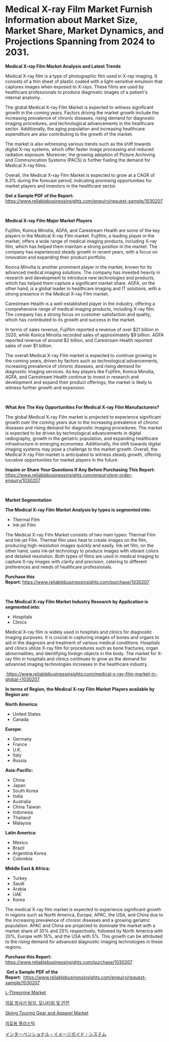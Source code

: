 <p><h1>Medical X-ray Film Market Furnish Information about Market Size, Market Share, Market Dynamics, and Projections Spanning from 2024 to 2031.</h1></p><p><strong>Medical X-ray Film Market Analysis and Latest Trends</strong></p>
<p><p>Medical X-ray film is a type of photographic film used in X-ray imaging. It consists of a thin sheet of plastic coated with a light-sensitive emulsion that captures images when exposed to X-rays. These films are used by healthcare professionals to produce diagnostic images of a patient's internal anatomy.</p><p>The global Medical X-ray Film Market is expected to witness significant growth in the coming years. Factors driving the market growth include the increasing prevalence of chronic diseases, rising demand for diagnostic imaging procedures, and technological advancements in the healthcare sector. Additionally, the aging population and increasing healthcare expenditure are also contributing to the growth of the market.</p><p>The market is also witnessing various trends such as the shift towards digital X-ray systems, which offer faster image processing and reduced radiation exposure. Moreover, the growing adoption of Picture Archiving and Communication Systems (PACS) is further fueling the demand for Medical X-ray films.</p><p>Overall, the Medical X-ray Film Market is expected to grow at a CAGR of 6.3% during the forecast period, indicating promising opportunities for market players and investors in the healthcare sector.</p></p>
<p><strong>Get a Sample PDF of the Report:&nbsp;</strong> <a href="https://www.reliablebusinessinsights.com/enquiry/request-sample/1030207">https://www.reliablebusinessinsights.com/enquiry/request-sample/1030207</a></p>
<p>&nbsp;</p>
<p><strong>Medical X-ray Film Major Market Players</strong></p>
<p><p>Fujifilm, Konica Minolta, AGFA, and Carestream Health are some of the key players in the Medical X-ray Film market. Fujifilm, a leading player in the market, offers a wide range of medical imaging products, including X-ray film, which has helped them maintain a strong position in the market. The company has experienced steady growth in recent years, with a focus on innovation and expanding their product portfolio.</p><p>Konica Minolta is another prominent player in the market, known for its advanced medical imaging solutions. The company has invested heavily in research and development to introduce new technologies and products, which has helped them capture a significant market share. AGFA, on the other hand, is a global leader in healthcare imaging and IT solutions, with a strong presence in the Medical X-ray Film market.</p><p>Carestream Health is a well-established player in the industry, offering a comprehensive range of medical imaging products, including X-ray film. The company has a strong focus on customer satisfaction and quality, which has contributed to its growth and success in the market.</p><p>In terms of sales revenue, Fujifilm reported a revenue of over $21 billion in 2020, while Konica Minolta recorded sales of approximately $9 billion. AGFA reported revenue of around $2 billion, and Carestream Health reported sales of over $1 billion.</p><p>The overall Medical X-ray Film market is expected to continue growing in the coming years, driven by factors such as technological advancements, increasing prevalence of chronic diseases, and rising demand for diagnostic imaging services. As key players like Fujifilm, Konica Minolta, AGFA, and Carestream Health continue to invest in research and development and expand their product offerings, the market is likely to witness further growth and expansion.</p></p>
<p>&nbsp;</p>
<p><strong>What Are The Key Opportunities For Medical X-ray Film Manufacturers?</strong></p>
<p><p>The global Medical X-ray Film market is projected to experience significant growth over the coming years due to the increasing prevalence of chronic diseases and rising demand for diagnostic imaging procedures. The market is expected to be driven by technological advancements in digital radiography, growth in the geriatric population, and expanding healthcare infrastructure in emerging economies. Additionally, the shift towards digital imaging systems may pose a challenge to the market growth. Overall, the Medical X-ray Film market is anticipated to witness steady growth, offering lucrative opportunities for market players in the future.</p></p>
<p><strong>Inquire or Share Your Questions If Any Before Purchasing This Report:</strong> <a href="https://www.reliablebusinessinsights.com/enquiry/pre-order-enquiry/1030207">https://www.reliablebusinessinsights.com/enquiry/pre-order-enquiry/1030207</a></p>
<p>&nbsp;</p>
<p><strong>Market Segmentation</strong></p>
<p><strong>The Medical X-ray Film Market Analysis by types is segmented into:</strong></p>
<p><ul><li>Thermal Film</li><li>Ink-jet Film</li></ul></p>
<p><p>The Medical X-ray Film Market consists of two main types: Thermal Film and Ink-jet Film. Thermal film uses heat to create images on the film, producing high-resolution images quickly and easily. Ink-jet film, on the other hand, uses ink-jet technology to produce images with vibrant colors and detailed resolution. Both types of films are used in medical imaging to capture X-ray images with clarity and precision, catering to different preferences and needs of healthcare professionals.</p></p>
<p><strong>Purchase this Report:&nbsp;</strong><a href="https://www.reliablebusinessinsights.com/purchase/1030207">https://www.reliablebusinessinsights.com/purchase/1030207</a></p>
<p>&nbsp;</p>
<p><strong>The Medical X-ray Film Market Industry Research by Application is segmented into:</strong></p>
<p><ul><li>Hospitals</li><li>Clinics</li></ul></p>
<p><p>Medical X-ray film is widely used in hospitals and clinics for diagnostic imaging purposes. It is crucial in capturing images of bones and organs to aid in the diagnosis and treatment of various medical conditions. Hospitals and clinics utilize X-ray film for procedures such as bone fractures, organ abnormalities, and identifying foreign objects in the body. The market for X-ray film in hospitals and clinics continues to grow as the demand for advanced imaging technologies increases in the healthcare industry.</p></p>
<p><a href="https://www.reliablebusinessinsights.com/medical-x-ray-film-market-in-global-r1030207">&nbsp;https://www.reliablebusinessinsights.com/medical-x-ray-film-market-in-global-r1030207</a></p>
<p><strong>In terms of Region, the Medical X-ray Film Market Players available by Region are:</strong></p>
<p>
    <p> <strong> North America: </strong>
        <ul>
            <li>United States</li>
            <li>Canada</li>
        </ul>
        </p> 
    <p> <strong> Europe: </strong>
        <ul>
            <li>Germany</li>
            <li>France</li>
            <li>U.K.</li>
            <li>Italy</li>
            <li>Russia</li>
        </ul>
        </p> 
    <p> <strong> Asia-Pacific: </strong>
        <ul>
            <li>China</li>
            <li>Japan</li>
            <li>South Korea</li>
            <li>India</li>
            <li>Australia</li>
            <li>China Taiwan</li>
            <li>Indonesia</li>
            <li>Thailand</li>
            <li>Malaysia</li>
        </ul>
        </p> 
    <p> <strong> Latin America: </strong>
        <ul>
            <li>Mexico</li>
            <li>Brazil</li>
            <li>Argentina Korea</li>
            <li>Colombia</li>
        </ul>
        </p> 
    <p> <strong> Middle East & Africa: </strong>
        <ul>
            <li>Turkey</li>
            <li>Saudi</li>
            <li>Arabia</li>
            <li>UAE</li>
            <li>Korea</li>
        </ul>
    </p>
    </p>
<p><p>The medical X-ray film market is expected to experience significant growth in regions such as North America, Europe, APAC, the USA, and China due to the increasing prevalence of chronic diseases and a growing geriatric population. APAC and China are projected to dominate the market with a market share of 35% and 25% respectively, followed by North America with 20%, Europe with 15%, and the USA with 5%. This growth can be attributed to the rising demand for advanced diagnostic imaging technologies in these regions.</p></p>
<p><strong>Purchase this Report: </strong><a href="https://www.reliablebusinessinsights.com/purchase/1030207">https://www.reliablebusinessinsights.com/purchase/1030207</a></p>
<p>&nbsp;<strong>Get a Sample PDF of the Report:&nbsp;&nbsp;</strong><a href="https://www.reliablebusinessinsights.com/enquiry/request-sample/1030207">https://www.reliablebusinessinsights.com/enquiry/request-sample/1030207</a></p>
<p><strong></strong></p>
<p><p><a href="https://github.com/yemakinde/Market-Research-Report-List-2/blob/main/l-threonine-market.md">L-Threonine Market</a></p><p><a href="https://github.com/RickyMetzDVM/Market-Research-Report-List-1/blob/main/286515378788.md">의료 방사선 탐지, 모니터링 및 안전</a></p><p><a href="https://issuu.com/reportprime-2/docs/skiing-touring-gear-and-apparel-market-size-2030.p">Skiing Touring Gear and Apparel Market</a></p><p><a href="https://github.com/TitusBoyer1/Market-Research-Report-List-1/blob/main/858017678787.md">의료용 플라스틱</a></p><p><a href="https://github.com/charm854/Market-Research-Report-List-1/blob/main/471178985104.md">インターベンショナル・イメージガイド・システム</a></p></p>